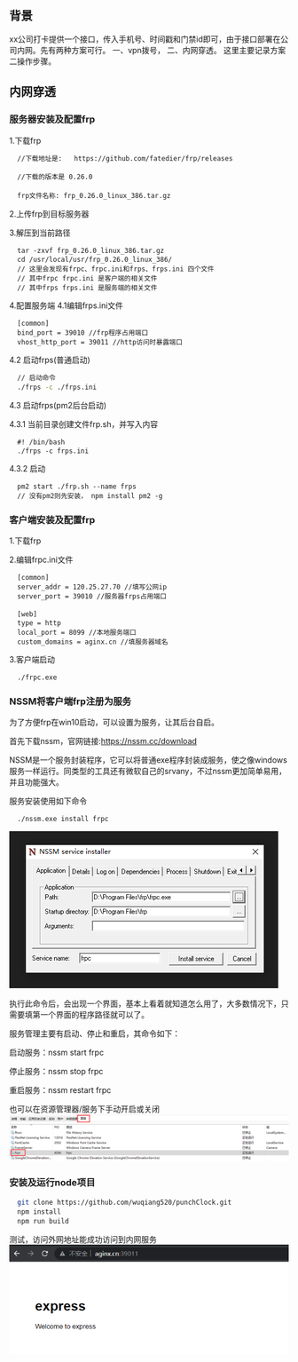 ## 背景
xx公司打卡提供一个接口，传入手机号、时间戳和门禁id即可，由于接口部署在公司内网。先有两种方案可行。
一、vpn拨号，
二、内网穿透。
这里主要记录方案二操作步骤。
## 内网穿透

### 服务器安装及配置frp
1.下载frp
```sh
  //下载地址是:   https://github.com/fatedier/frp/releases
  
  //下载的版本是 0.26.0
  
  frp文件名称: frp_0.26.0_linux_386.tar.gz
```
2.上传frp到目标服务器

3.解压到当前路径
```shell
  tar -zxvf frp_0.26.0_linux_386.tar.gz
  cd /usr/local/usr/frp_0.26.0_linux_386/
  // 这里会发现有frpc、frpc.ini和frps、frps.ini 四个文件
  // 其中frpc frpc.ini 是客户端的相关文件
  // 其中frps frps.ini 是服务端的相关文件
```
4.配置服务端
4.1编辑frps.ini文件
```shell
  [common]
  bind_port = 39010 //frp程序占用端口
  vhost_http_port = 39011 //http访问时暴露端口
```
4.2 启动frps(普通启动)
```sh
  // 启动命令
  ./frps -c ./frps.ini
```
4.3 启动frps(pm2后台启动)

4.3.1 当前目录创建文件frp.sh，并写入内容
```shell
  #! /bin/bash
  ./frps -c frps.ini
```
4.3.2 启动
```shell
  pm2 start ./frp.sh --name frps
  // 没有pm2则先安装， npm install pm2 -g
```

### 客户端安装及配置frp
1.下载frp

2.编辑frpc.ini文件
```shell
  [common]
  server_addr = 120.25.27.70 //填写公网ip
  server_port = 39010 //服务器frps占用端口

  [web]
  type = http
  local_port = 8099 //本地服务端口
  custom_domains = aginx.cn //填服务器域名
```
3.客户端启动
```shell
  ./frpc.exe
```
### NSSM将客户端frp注册为服务
为了方便frp在win10启动，可以设置为服务，让其后台自启。

首先下载nssm，官网链接:https://nssm.cc/download

NSSM是一个服务封装程序，它可以将普通exe程序封装成服务，使之像windows服务一样运行。同类型的工具还有微软自己的srvany，不过nssm更加简单易用，并且功能强大。

服务安装使用如下命令
```bash
  ./nssm.exe install frpc
```
!['ness'](./nees.png)

执行此命令后，会出现一个界面，基本上看着就知道怎么用了，大多数情况下，只需要填第一个界面的程序路径就可以了。

服务管理主要有启动、停止和重启，其命令如下：

启动服务：nssm start frpc

停止服务：nssm stop frpc

重启服务：nssm restart frpc

也可以在资源管理器/服务下手动开启或关闭
!['ness'](./nees1.png)

### 安装及运行node项目
```bash
  git clone https://github.com/wuqiang520/punchClock.git
  npm install
  npm run build
```
测试，访问外网地址能成功访问到内网服务
!['ness'](./nees2.png)
